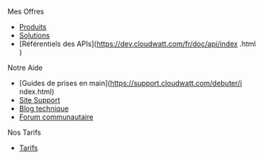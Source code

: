 Mes Offres                                                            
                                                                      
*   [Produits](https://www.cloudwatt.com/fr/produits/)                
*   [Solutions](https://www.cloudwatt.com/fr/solutions/)              
*   [Référentiels des APIs](https://dev.cloudwatt.com/fr/doc/api/index
.html )                                                               
                                                                      
Notre Aide                                                            
                                                                      
*   [Guides de prises en main](https://support.cloudwatt.com/debuter/i
ndex.html)                                                            
*   [Site Support](https://support.cloudwatt.com/index.html)          
*   [Blog technique](https://dev.cloudwatt.com/fr/blog/index.html)    
*   [Forum communautaire](https://dev.cloudwatt.com/fr/communaute.html
)                                                                     
                                                                      
Nos Tarifs                                                            
                                                                      
*   [Tarifs](https://www.cloudwatt.com/fr/produits/tarifs.html) 

